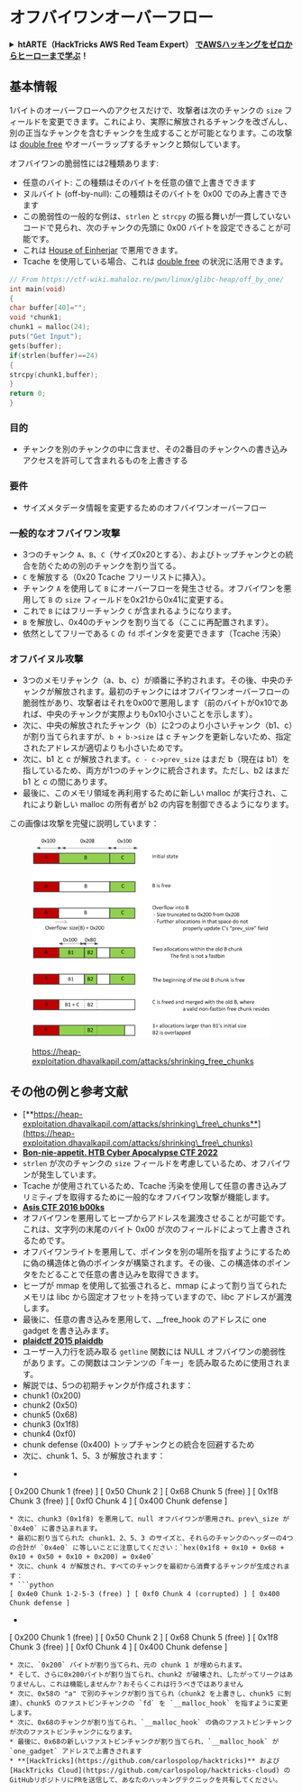 # オフバイワンオーバーフロー

<details>

<summary><strong>htARTE（HackTricks AWS Red Team Expert）</strong> <a href="https://training.hacktricks.xyz/courses/arte"><strong>でAWSハッキングをゼロからヒーローまで学ぶ</strong></a><strong>！</strong></summary>

HackTricks をサポートする他の方法:

* **HackTricks で企業を宣伝したい** または **HackTricks をPDFでダウンロードしたい** 場合は [**SUBSCRIPTION PLANS**](https://github.com/sponsors/carlospolop) をチェックしてください！
* [**公式PEASS＆HackTricksのグッズ**](https://peass.creator-spring.com)を入手する
* [**The PEASS Family**](https://opensea.io/collection/the-peass-family) を発見し、独占的な [**NFTs**](https://opensea.io/collection/the-peass-family) のコレクションを見つける
* **💬 [**Discordグループ**](https://discord.gg/hRep4RUj7f) に参加するか、[**telegramグループ**](https://t.me/peass) に参加するか、**Twitter** 🐦 [**@hacktricks\_live**](https://twitter.com/hacktricks\_live)** をフォローする。**
* **ハッキングトリックを共有するには、** [**HackTricks**](https://github.com/carlospolop/hacktricks) と [**HackTricks Cloud**](https://github.com/carlospolop/hacktricks-cloud) のGitHubリポジトリにPRを提出してください。

</details>

## 基本情報

1バイトのオーバーフローへのアクセスだけで、攻撃者は次のチャンクの `size` フィールドを変更できます。これにより、実際に解放されるチャンクを改ざんし、別の正当なチャンクを含むチャンクを生成することが可能となります。この攻撃は [double free](double-free.md) やオーバーラップするチャンクと類似しています。

オフバイワンの脆弱性には2種類あります:

* 任意のバイト: この種類はそのバイトを任意の値で上書きできます
* ヌルバイト (off-by-null): この種類はそのバイトを 0x00 でのみ上書きできます
* この脆弱性の一般的な例は、`strlen` と `strcpy` の振る舞いが一貫していないコードで見られ、次のチャンクの先頭に 0x00 バイトを設定できることが可能です。
* これは [House of Einherjar](house-of-einherjar.md) で悪用できます。
* Tcache を使用している場合、これは [double free](double-free.md) の状況に活用できます。
```c
// From https://ctf-wiki.mahaloz.re/pwn/linux/glibc-heap/off_by_one/
int main(void)
{
char buffer[40]="";
void *chunk1;
chunk1 = malloc(24);
puts("Get Input");
gets(buffer);
if(strlen(buffer)==24)
{
strcpy(chunk1,buffer);
}
return 0;
}
```
</details>

### 目的

* チャンクを別のチャンクの中に含ませ、その2番目のチャンクへの書き込みアクセスを許可して含まれるものを上書きする

### 要件

* サイズメタデータ情報を変更するためのオフバイワンオーバーフロー

### 一般的なオフバイワン攻撃

* 3つのチャンク `A`、`B`、`C`（サイズ0x20とする）、およびトップチャンクとの統合を防ぐための別のチャンクを割り当てる。
* `C` を解放する（0x20 Tcache フリーリストに挿入）。
* チャンク `A` を使用して `B` にオーバーフローを発生させる。オフバイワンを悪用して `B` の `size` フィールドを0x21から0x41に変更する。
* これで `B` にはフリーチャンク `C` が含まれるようになります。
* `B` を解放し、0x40のチャンクを割り当てる（ここに再配置されます）。
* 依然としてフリーである `C` の `fd` ポインタを変更できます（Tcache 汚染）

### オフバイヌル攻撃

* 3つのメモリチャンク（a、b、c）が順番に予約されます。その後、中央のチャンクが解放されます。最初のチャンクにはオフバイワンオーバーフローの脆弱性があり、攻撃者はそれを0x00で悪用します（前のバイトが0x10であれば、中央のチャンクが実際よりも0x10小さいことを示します）。
* 次に、中央の解放されたチャンク（b）に2つのより小さいチャンク（b1、c）が割り当てられますが、`b + b->size` は c チャンクを更新しないため、指定されたアドレスが適切よりも小さいためです。
* 次に、b1 と c が解放されます。`c - c->prev_size` はまだ b（現在は b1）を指しているため、両方が1つのチャンクに統合されます。ただし、b2 はまだ b1 と c の間にあります。
* 最後に、このメモリ領域を再利用するために新しい malloc が実行され、これにより新しい malloc の所有者が b2 の内容を制御できるようになります。

この画像は攻撃を完璧に説明しています：

<figure><img src="../../.gitbook/assets/image (1247).png" alt=""><figcaption><p><a href="https://heap-exploitation.dhavalkapil.com/attacks/shrinking_free_chunks">https://heap-exploitation.dhavalkapil.com/attacks/shrinking_free_chunks</a></p></figcaption></figure>

## その他の例と参考文献

* [**https://heap-exploitation.dhavalkapil.com/attacks/shrinking\_free\_chunks**](https://heap-exploitation.dhavalkapil.com/attacks/shrinking\_free\_chunks)
* [**Bon-nie-appetit. HTB Cyber Apocalypse CTF 2022**](https://7rocky.github.io/en/ctf/htb-challenges/pwn/bon-nie-appetit/)
* `strlen` が次のチャンクの `size` フィールドを考慮しているため、オフバイワンが発生しています。
* Tcache が使用されているため、Tcache 汚染を使用して任意の書き込みプリミティブを取得するために一般的なオフバイワン攻撃が機能します。
* [**Asis CTF 2016 b00ks**](https://ctf-wiki.mahaloz.re/pwn/linux/glibc-heap/off\_by\_one/#1-asis-ctf-2016-b00ks)
* オフバイワンを悪用してヒープからアドレスを漏洩させることが可能です。これは、文字列の末尾のバイト 0x00 が次のフィールドによって上書きされるためです。
* オフバイワンライトを悪用して、ポインタを別の場所を指すようにするために偽の構造体と偽のポインタが構築されます。その後、この構造体のポインタをたどることで任意の書き込みを取得できます。
* ヒープが mmap を使用して拡張されると、mmap によって割り当てられたメモリは libc から固定オフセットを持っていますので、libc アドレスが漏洩します。
* 最後に、任意の書き込みを悪用して、\_\_free\_hook のアドレスに one gadget を書き込みます。
* [**plaidctf 2015 plaiddb**](https://ctf-wiki.mahaloz.re/pwn/linux/glibc-heap/off\_by\_one/#instance-2-plaidctf-2015-plaiddb)
* ユーザー入力行を読み取る `getline` 関数には NULL オフバイワンの脆弱性があります。この関数はコンテンツの「キー」を読み取るために使用されます。
* 解説では、5つの初期チャンクが作成されます：
* chunk1 (0x200)
* chunk2  (0x50)
* chunk5 (0x68)
* chunk3 (0x1f8)
* chunk4 (0xf0)
* chunk defense (0x400) トップチャンクとの統合を回避するため
* 次に、chunk 1、5、3 が解放されます：
* ```python
[ 0x200 Chunk 1 (free) ] [ 0x50 Chunk 2 ] [ 0x68 Chunk 5 (free) ] [ 0x1f8 Chunk 3 (free) ] [ 0xf0 Chunk 4 ] [ 0x400 Chunk defense ]
```
* 次に、chunk3 (0x1f8) を悪用して、null オフバイワンが悪用され、prev\_size が `0x4e0` に書き込まれます。
* 最初に割り当てられた chunk1、2、5、3 のサイズと、それらのチャンクのヘッダーの4つの合計が `0x4e0` に等しいことに注意してください：`hex(0x1f8 + 0x10 + 0x68 + 0x10 + 0x50 + 0x10 + 0x200) = 0x4e0`
* 次に、chunk 4 が解放され、すべてのチャンクを最初から消費するチャンクが生成されます：
* ```python
[ 0x4e0 Chunk 1-2-5-3 (free) ] [ 0xf0 Chunk 4 (corrupted) ] [ 0x400 Chunk defense ]
```
* ```python
[ 0x200 Chunk 1 (free) ] [ 0x50 Chunk 2 ] [ 0x68 Chunk 5 (free) ] [ 0x1f8 Chunk 3 (free) ] [ 0xf0 Chunk 4 ] [ 0x400 Chunk defense ]
```
* 次に、`0x200` バイトが割り当てられ、元の chunk 1 が埋められます。
* そして、さらに0x200バイトが割り当てられ、chunk2 が破壊され、したがってリークはありませんし、これは機能しませんか？おそらくこれは行うべきではありません
* 次に、0x58の "a" で別のチャンクが割り当てられ（chunk2 を上書きし、chunk5 に到達）、chunk5 のファストビンチャンクの `fd` を `__malloc_hook` を指すように変更します。
* 次に、0x68のチャンクが割り当てられ、`__malloc_hook` の偽のファストビンチャンクが次のファストビンチャンクになります。
* 最後に、0x68の新しいファストビンチャンクが割り当てられ、`__malloc_hook` が `one_gadget` アドレスで上書きされます
* **[HackTricks](https://github.com/carlospolop/hacktricks)** および [HackTricks Cloud](https://github.com/carlospolop/hacktricks-cloud) のGitHubリポジトリにPRを送信して、あなたのハッキングテクニックを共有してください。

